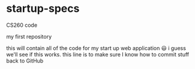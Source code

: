 # startup-specs
CS260 code

my first repository

this will contain all of the code for my start up web application 😃 i guess we'll see if this works.
this line is to make sure I know how to commit stuff back to GitHub